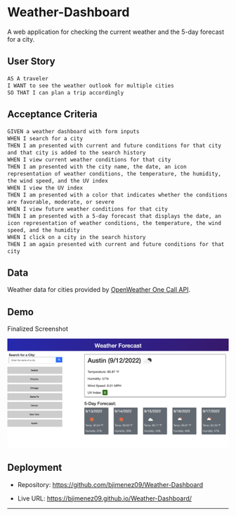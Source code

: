 # Weather-Dashboard

A web application for checking the current weather and the 5-day forecast for a city.

## User Story

```
AS A traveler
I WANT to see the weather outlook for multiple cities
SO THAT I can plan a trip accordingly
```

## Acceptance Criteria

```
GIVEN a weather dashboard with form inputs
WHEN I search for a city
THEN I am presented with current and future conditions for that city and that city is added to the search history
WHEN I view current weather conditions for that city
THEN I am presented with the city name, the date, an icon representation of weather conditions, the temperature, the humidity, the wind speed, and the UV index
WHEN I view the UV index
THEN I am presented with a color that indicates whether the conditions are favorable, moderate, or severe
WHEN I view future weather conditions for that city
THEN I am presented with a 5-day forecast that displays the date, an icon representation of weather conditions, the temperature, the wind speed, and the humidity
WHEN I click on a city in the search history
THEN I am again presented with current and future conditions for that city
```

## Data

Weather data for cities provided by [OpenWeather One Call API](https://openweathermap.org/api/one-call-api).

## Demo

Finalized Screenshot

![The weather app includes a search option, a list of cities, and a five-day forecast and current weather conditions for Austin.](./assets/images/weatherForecast-screenshot.png)

## Deployment

- Repository: https://github.com/bjimenez09/Weather-Dashboard

- Live URL: https://bjimenez09.github.io/Weather-Dashboard/

- - -